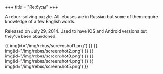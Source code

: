 +++
title = "Re:бусы"
+++

A rebus-solving puzzle. All rebuses are in Russian but some of them require knowledge of a few English words.

Released on July 29, 2014. Used to have iOS and Android versions but they've been abandoned.

{{ img(id="/img/rebus/screenshot1.png") }}
{{ img(id="/img/rebus/screenshot2.png") }}
{{ img(id="/img/rebus/screenshot3.png") }}
{{ img(id="/img/rebus/screenshot4.png") }}
{{ img(id="/img/rebus/screenshot5.png") }}
